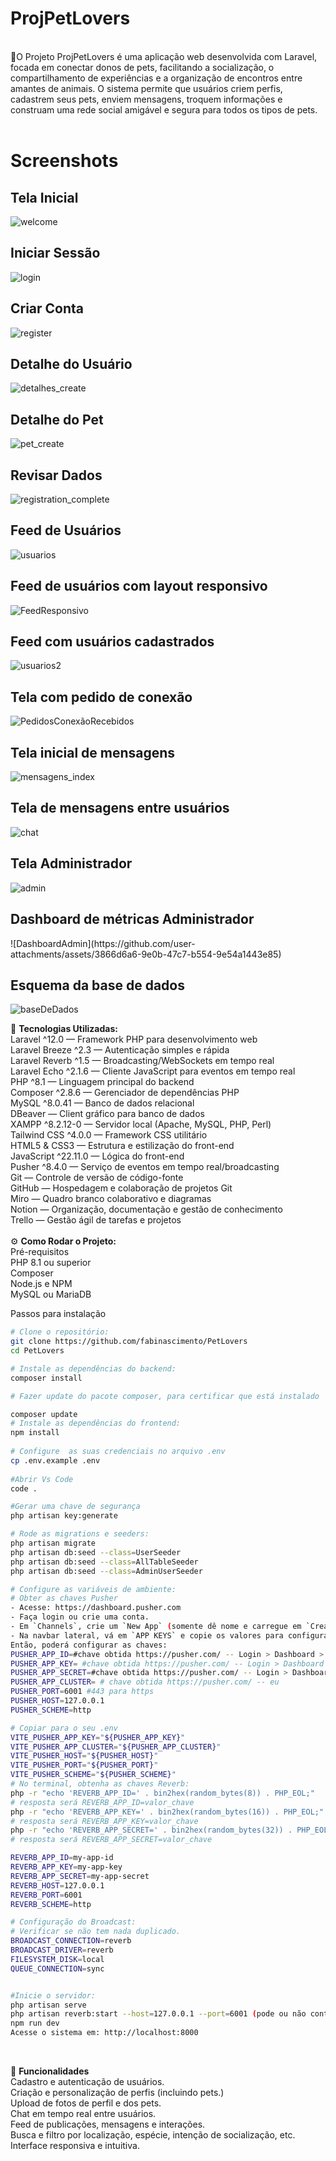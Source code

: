 <h1>ProjPetLovers</h1>
<br>
🐾O Projeto
ProjPetLovers é uma aplicação web desenvolvida com Laravel, focada em conectar donos de pets, facilitando a socialização, o compartilhamento de experiências e a organização de encontros entre amantes de animais. O sistema permite que usuários criem perfis, cadastrem seus pets, enviem mensagens, troquem informações e construam uma rede social amigável e segura para todos os tipos de pets.
<br> <br>

<b> <h1> Screenshots </b> </h1>

<h2>Tela Inicial</h2>

![welcome](https://github.com/user-attachments/assets/1c0dedf0-36b3-4382-aa4a-8d6b5475ee4e)

<h2>Iniciar Sessão</h2>

![login](https://github.com/user-attachments/assets/7b7dbef3-b91f-4676-affe-3138161ea832)

<h2>Criar Conta</h2>

![register](https://github.com/user-attachments/assets/d316282f-d742-48dc-bebf-127e1ac3d2a9)

<h2>Detalhe do Usuário</h2>

![detalhes_create](https://github.com/user-attachments/assets/2f47fcc7-b76a-4f8a-b326-377d3fb834c8)

<h2>Detalhe do Pet</h2>

![pet_create](https://github.com/user-attachments/assets/b240a25c-42d5-45ae-a022-a34f7e056c95)

<h2>Revisar Dados</h2>

![registration_complete](https://github.com/user-attachments/assets/bad7aec0-1c5d-49e9-8455-b0726a468aae)

<h2>Feed de Usuários</h2>

![usuarios](https://github.com/user-attachments/assets/622001b5-2eca-4a75-ba26-84b5ef8c1eef)

<h2>Feed de usuários com layout responsivo</h2>

![FeedResponsivo](https://github.com/user-attachments/assets/c88bc861-8194-4fc2-b4b2-1da310857ed7)

<h2>Feed com usuários cadastrados</h2>

![usuarios2](https://github.com/user-attachments/assets/0549d29d-2435-4e53-b3be-40fc92262e1c)

<h2>Tela com pedido de conexão</h2>

![PedidosConexãoRecebidos](https://github.com/user-attachments/assets/934b5b92-8179-4657-9f76-3fce331f477d)

<h2>Tela inicial de mensagens</h2>

![mensagens_index](https://github.com/user-attachments/assets/231148d6-e1ed-469f-b35b-58d2f98f7384)

<h2>Tela de mensagens entre usuários</h2>

![chat](https://github.com/user-attachments/assets/f6aa6407-16fc-4705-96ab-633da57d694d)

<h2>Tela Administrador</h2>

![admin](https://github.com/user-attachments/assets/372aa5e5-3313-493b-897f-44b595e27a72)

<h2>Dashboard de métricas Administrador</h2>
![DashboardAdmin](https://github.com/user-attachments/assets/3866d6a6-9e0b-47c7-b554-9e54a1443e85)

<h2>Esquema da base de dados</h2>

![baseDeDados](https://github.com/user-attachments/assets/7dcae855-d525-4764-af66-562db89ff0ad)



🚀 <b>Tecnologias Utilizadas:</b>
<br>
Laravel ^12.0 — Framework PHP para desenvolvimento web <br>
Laravel Breeze ^2.3 — Autenticação simples e rápida <br>
Laravel Reverb ^1.5 — Broadcasting/WebSockets em tempo real <br>
Laravel Echo ^2.1.6 — Cliente JavaScript para eventos em tempo real <br>
PHP ^8.1 — Linguagem principal do backend <br>
Composer ^2.8.6 — Gerenciador de dependências PHP <br>
MySQL ^8.0.41 — Banco de dados relacional <br>
DBeaver — Client gráfico para banco de dados <br>
XAMPP ^8.2.12-0 — Servidor local (Apache, MySQL, PHP, Perl) <br>
Tailwind CSS ^4.0.0 — Framework CSS utilitário <br>
HTML5 & CSS3 — Estrutura e estilização do front-end <br>
JavaScript ^22.11.0 — Lógica do front-end <br>
Pusher ^8.4.0 — Serviço de eventos em tempo real/broadcasting <br>
Git — Controle de versão de código-fonte <br>
GitHub — Hospedagem e colaboração de projetos Git <br>
Miro — Quadro branco colaborativo e diagramas <br>
Notion — Organização, documentação e gestão de conhecimento <br>
Trello — Gestão ágil de tarefas e projetos <br> <br>
⚙️ <b> Como Rodar o Projeto: </b>
<br>
Pré-requisitos <br>
PHP 8.1 ou superior <br>
Composer <br>
Node.js e NPM <br>
MySQL ou MariaDB <br>

Passos para instalação
```bash
# Clone o repositório:
git clone https://github.com/fabinascimento/PetLovers
cd PetLovers

# Instale as dependências do backend:
composer install

# Fazer update do pacote composer, para certificar que está instalado

composer update
# Instale as dependências do frontend:
npm install
 
# Configure  as suas credenciais no arquivo .env
cp .env.example .env
 
#Abrir Vs Code
code .

#Gerar uma chave de segurança
php artisan key:generate

# Rode as migrations e seeders:
php artisan migrate
php artisan db:seed --class=UserSeeder
php artisan db:seed --class=AllTableSeeder
php artisan db:seed --class=AdminUserSeeder

# Configure as variáveis de ambiente:
# Obter as chaves Pusher
- Acesse: https://dashboard.pusher.com
- Faça login ou crie uma conta.
- Em `Channels`, crie um `New App` (somente dê nome e carregue em `Create`).
- Na navbar lateral, vá em `APP KEYS` e copie os valores para configurar o `.env`.
Então, poderá configurar as chaves:
PUSHER_APP_ID=#chave obtida https://pusher.com/ -- Login > Dashboard > App Keys
PUSHER_APP_KEY= #chave obtida https://pusher.com/ -- Login > Dashboard > App Keys
PUSHER_APP_SECRET=#chave obtida https://pusher.com/ -- Login > Dashboard > App Keys
PUSHER_APP_CLUSTER= # chave obtida https://pusher.com/ -- eu
PUSHER_PORT=6001 #443 para https
PUSHER_HOST=127.0.0.1
PUSHER_SCHEME=http

# Copiar para o seu .env
VITE_PUSHER_APP_KEY="${PUSHER_APP_KEY}"
VITE_PUSHER_APP_CLUSTER="${PUSHER_APP_CLUSTER}"
VITE_PUSHER_HOST="${PUSHER_HOST}"
VITE_PUSHER_PORT="${PUSHER_PORT}"
VITE_PUSHER_SCHEME="${PUSHER_SCHEME}"
# No terminal, obtenha as chaves Reverb:
php -r "echo 'REVERB_APP_ID=' . bin2hex(random_bytes(8)) . PHP_EOL;"
# resposta será REVERB_APP_ID=valor_chave
php -r "echo 'REVERB_APP_KEY=' . bin2hex(random_bytes(16)) . PHP_EOL;"
# resposta será REVERB_APP_KEY=valor_chave
php -r "echo 'REVERB_APP_SECRET=' . bin2hex(random_bytes(32)) . PHP_EOL;"
# resposta será REVERB_APP_SECRET=valor_chave

REVERB_APP_ID=my-app-id
REVERB_APP_KEY=my-app-key
REVERB_APP_SECRET=my-app-secret
REVERB_HOST=127.0.0.1
REVERB_PORT=6001
REVERB_SCHEME=http

# Configuração do Broadcast:
# Verificar se não tem nada duplicado.
BROADCAST_CONNECTION=reverb
BROADCAST_DRIVER=reverb
FILESYSTEM_DISK=local
QUEUE_CONNECTION=sync


#Inicie o servidor:
php artisan serve
php artisan reverb:start --host=127.0.0.1 --port=6001 (pode ou não conter as flags, eles vão forçar a entrada na porta)
npm run dev
Acesse o sistema em: http://localhost:8000
```
<br> 

📝 <b> Funcionalidades </b>
<br>
Cadastro e autenticação de usuários. <br>
Criação e personalização de perfis (incluindo pets.) <br>
Upload de fotos de perfil e dos pets. <br>
Chat em tempo real entre usuários. <br>
Feed de publicações, mensagens e interações. <br>
Busca e filtro por localização, espécie, intenção de socialização, etc. <br>
Interface responsiva e intuitiva. <br>
